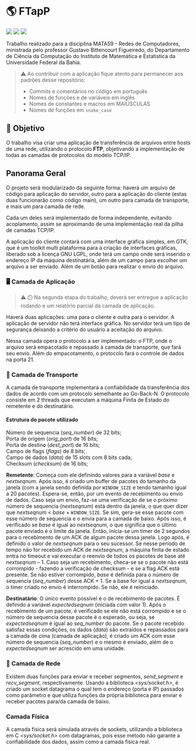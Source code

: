 # :earth_americas: FTapP
![](https://img.shields.io/badge/platform-windows%20%7C%20linux-blue) ![](https://img.shields.io/badge/gtk-3.20-orange) ![](https://img.shields.io/cocoapods/l/AFNetworking)

Trabalho realizado para a disciplina MATA59 - Redes de Computadores, ministrada pelo professor Gustavo Bittencourt Figueiredo, do Departamento de Ciência da Computação do Instituto de Matemática e Estatistica da Universidade Federal da Bahia.

> :warning: Ao contribuir com a aplicação fique atento para permanecer aos padrões desse repositório:
>   - Commits e comentários no código em português 
>   - Nomes de funções e de variáveis em inglês
>   - Nomes de constantes e macros em MAIÚSCULAS 
>   - Nomes de funções em `snake_case`

## :dart: Objetivo 

O trabalho visa criar uma aplicação de transferência de arquivos entre hosts de uma rede, utilizando o protocolo **FTP**, objetivando a implementação de todas as camadas de protocolos do modelo TCP/IP.

## Panorama Geral

O projeto será modularizado da seguinte forma: haverá um arquivo de código para aplicação do servidor, outro para a aplicação do cliente (estas duas funcionarão como código main), um outro para camada de transporte, e mais um para camada de rede. 

Cada um deles será implementado de forma independente, evitando acoplamento, assim se aproximando de uma implementação real da pilha de camadas TCP/IP.

A aplicação do cliente contará com uma interface gráfica simples, em GTK, que é um toolkit multi plataforma para a criação de interfaces gráficas, liberado sob a licença GNU LGPL, onde terá um campo onde será inserido o endereço IP da máquina destinatária, além de um campo para escolher um arquivo a ser enviado. Além de um botão para realizar o envio do arquivo.

### :desktop_computer: Camada de Aplicação
> :warning: :timer_clock: Na segunda etapa do trabalho, deverá ser entregue a aplicação rodando e um relatório parcial da camada de aplicação.

Haverá duas aplicações: uma para o cliente e outra para o servidor. A aplicação de servidor não terá interface gráfica. No servidor terá um tipo de segurança deixando a critério do usuário a aceitação do arquivo.

Nessa camada opera o protocolo a ser implementado: o FTP, onde o arquivo será empacotado e repassado à camada de transporte, que fará seu envio. Além do empacotamento, o protocolo fará o controle de dados na porta 21.


### :articulated_lorry: Camada de Transporte

A camada de transporte implementará a confiabilidade da transferência dos dados de acordo com um protocolo semelhante ao Go-Back-N.
O protocolo consiste em 2 threads que executam a máquina Finita de Estado do remetente e do destinatário. 

#### Estrutura do pacote utilizado
Número de sequencia (_seq_number_) de 32 bits;  
Porta de origem (_orig_port_) de 16 bits;  
Porta de destino (_dest_port_) de 16 bits;  
Campo de flags (_flags_) de 8 bits;  
Campo de dados (_data_) de 15 slots com 8 bits cada;  
Checksum (_checksum_) de 16 bits;  

**Remetente**: Começa com ele definindo valores para a variável _base_ e _nextseqnum_. Após isso, é criado um buffer de pacotes do tamanho da janela (com a janela sendo definida por `WINDOW_SIZE` e tendo tamanho igual a 20 pacotes). Espera-se, então, por um evento de recebimento ou envio de dados. 
Caso seja um envio, faz-se uma verificação de se o próximo número de sequencia (_nextseqnum_) está dentro da janela, o que quer dizer que _nextseqnum_ < _base_ + `WINDOW_SIZE`. Se sim, gera-se esse pacote com esse número de sequencia e o envia para a camada de baixo. Após isso, é verificado se _base_ é igual ao _nextseqnum_, o que significa que o último pacote enviado é o limite da janela. Então, inicia-se um timer de 2 segundos para o recebimento de um ACK de algum pacote dessa janela. Logo após, é definido o valor de _nextseqnum_ para o seu sucessor. Se nesse período de tempo não for recebido um ACK de _nextseqnum_, a máquina finita de estado entra no timeout e vai executar o reenvio de todos os pacotes de base até _nextseqnum_ – 1. 
Caso seja um recebimento, checa-se se o pacote não está corrompido - fazendo a verificação de checksum - e se a flag ACK está presente. Se não estiver corrompido, _base_ é definida para o número de sequencia (_seq_number_) desse ACK  + 1. Se a base for igual a _nextseqnum_, o timer criado no envio é interrompido. Se não, ele é reiniciado.

**Destinatário**: O único evento possível é o de recebimento de pacotes. É definido a variável _expectedseqnum_ (iniciada com valor 1). Após o recebimento de um pacote, é verificado se ele não está corrompido e se o número de sequencia desse pacote é o esperado, ou seja, se _expectedseqnum_ é igual ao _seq_number_ do pacote. Se o pacote recebido satisfaz essas condições, os dados (_data_) são extraídos e repassados para a camada de cima (camada de aplicação), é criado um ACK com esse número de sequencia (_seq_number_) e o mesmo é enviado, além de o _expectedseqnum_ ser acrescido em uma unidade.

###  :satellite: Camada de Rede

Existem duas funções para enviar e receber segmentos, _send_segment_ e _recv_segment_, respectivamente. Usando a biblioteca _<sys/socket.h>_, é criado um socket datagrama o qual tem o endereço (porta e IP) passados como parâmetro e que utiliza funções da própria biblioteca para enviar e receber pacotes para/da camada de baixo.

### Camada Física

A camada física será simulada através de sockets, utilizando a biblioteca em C *<sys/socket.h>* com datagramas, pois esse método não garante a confiabilidade dos dados, assim como a camada física real.

